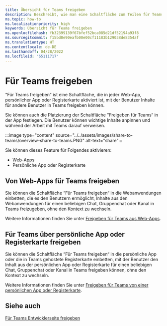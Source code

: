 ```yaml
---
title: Übersicht für Teams freigeben
description: Beschreibt, wie man eine Schaltfläche zum Teilen für Teams erstellt
ms.topic: how-to
ms.localizationpriority: high
keywords: Übersicht für Teams freigeben
ms.openlocfilehash: fb32399139f67bfef52bca085d21df52194a93f8
ms.sourcegitcommit: f15bd0e90eafb00e00cf11183b129038de8354af
ms.translationtype: HT
ms.contentlocale: de-DE
ms.lasthandoff: 04/28/2022
ms.locfileid: "65111717"
---
```

# <a name="share-to-teams"></a>Für Teams freigeben

"Für Teams freigeben" ist eine Schaltfläche, die in jeder Web-App, persönlicher App oder Registerkarte aktiviert ist, mit der Benutzer Inhalte für andere Benutzer in Teams freigeben können.

Sie können auch die Platzierung der Schaltfläche "Freigeben für Teams“ in der App festlegen. Die Benutzer können wichtige Inhalte anpinnen und während der Arbeit mit Teams darauf verweisen.

:::image type="content" source="../../assets/images/share-to-teams/overview-share-to-teams.PNG" alt-text="share":::

Sie können dieses Feature für Folgendes aktivieren:

* Web-Apps
* Persönliche App oder Registerkarte

## <a name="share-to-teams-from-web-apps"></a>Von Web-Apps für Teams freigeben

Sie können die Schaltfläche “Für Teams freigeben“ in die Webanwendungen einbetten, die es den Benutzern ermöglicht, Inhalte aus den Webanwendungen für einen beliebigen Chat, Gruppenchat oder Kanal in Teams freizugeben, ohne den Kontext zu wechseln.

Weitere Informationen finden Sie unter [Freigeben für Teams aus Web-Apps](share-to-teams-from-web-apps.md).

## <a name="share-to-teams-from-personal-app-or-tab"></a>Für Teams über persönliche App oder Registerkarte freigeben

Sie können die Schaltfläche “Für Teams freigeben“ in die persönliche App oder die in Teams gehostete Registerkarte einbetten, mit der Benutzer den Inhalt aus der persönlichen App oder Registerkarte für einen beliebigen Chat, Gruppenchat oder Kanal in Teams freigeben können, ohne den Kontext zu wechseln.

Weitere Informationen finden Sie unter [Freigeben für Teams von einer persönlichen App oder Registerkarte](share-to-teams-from-personal-app-or-tab.md).

## <a name="see-also"></a>Siehe auch

[Für Teams Entwicklerseite freigeben](https://developer.microsoft.com/microsoft-teams/share-to-teams#/)
